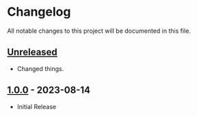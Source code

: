 # Changelog

All notable changes to this project will be documented in this file.

## [Unreleased]

- Changed things.

## [1.0.0] - 2023-08-14

- Initial Release

<!-- Section for Reference Links -->

[Unreleased]: https://github.com/jakoch/cpuinfo_cmake/v1.0.0...HEAD
[1.0.0]: https://github.com/jakoch/cpuinfo_cmake/releases/tag/v1.0.0
